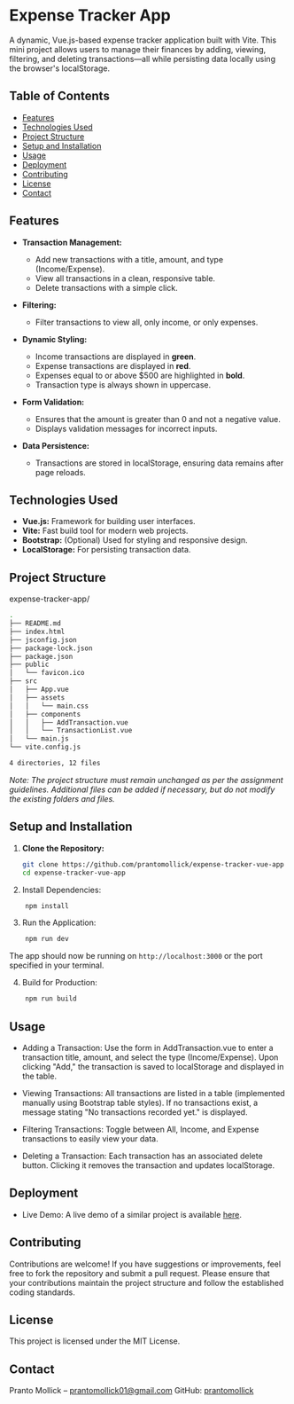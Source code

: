 # Expense Tracker App

A dynamic, Vue.js-based expense tracker application built with Vite. This mini project allows users to manage their finances by adding, viewing, filtering, and deleting transactions—all while persisting data locally using the browser's localStorage.

## Table of Contents

-   [Features](#features)
-   [Technologies Used](#technologies-used)
-   [Project Structure](#project-structure)
-   [Setup and Installation](#setup-and-installation)
-   [Usage](#usage)
-   [Deployment](#deployment)
-   [Contributing](#contributing)
-   [License](#license)
-   [Contact](#contact)

## Features

-   **Transaction Management:**

    -   Add new transactions with a title, amount, and type (Income/Expense).
    -   View all transactions in a clean, responsive table.
    -   Delete transactions with a simple click.

-   **Filtering:**

    -   Filter transactions to view all, only income, or only expenses.

-   **Dynamic Styling:**

    -   Income transactions are displayed in **green**.
    -   Expense transactions are displayed in **red**.
    -   Expenses equal to or above $500 are highlighted in **bold**.
    -   Transaction type is always shown in uppercase.

-   **Form Validation:**

    -   Ensures that the amount is greater than 0 and not a negative value.
    -   Displays validation messages for incorrect inputs.

-   **Data Persistence:**
    -   Transactions are stored in localStorage, ensuring data remains after page reloads.

## Technologies Used

-   **Vue.js:** Framework for building user interfaces.
-   **Vite:** Fast build tool for modern web projects.
-   **Bootstrap:** (Optional) Used for styling and responsive design.
-   **LocalStorage:** For persisting transaction data.

## Project Structure

expense-tracker-app/

```bash
.
├── README.md
├── index.html
├── jsconfig.json
├── package-lock.json
├── package.json
├── public
│   └── favicon.ico
├── src
│   ├── App.vue
│   ├── assets
│   │   └── main.css
│   ├── components
│   │   ├── AddTransaction.vue
│   │   └── TransactionList.vue
│   └── main.js
└── vite.config.js

4 directories, 12 files
```

_Note: The project structure must remain unchanged as per the assignment guidelines. Additional files can be added if necessary, but do not modify the existing folders and files._

## Setup and Installation

1. **Clone the Repository:**

    ```bash
    git clone https://github.com/prantomollick/expense-tracker-vue-app
    cd expense-tracker-vue-app
    ```

2. Install Dependencies:

```bash
    npm install
```

3. Run the Application:

```bash
    npm run dev
```

The app should now be running on `http://localhost:3000` or the port specified in your terminal.

4. Build for Production:

```bash
    npm run build
```

## Usage

-   Adding a Transaction:
    Use the form in AddTransaction.vue to enter a transaction title, amount, and select the type (Income/Expense). Upon clicking "Add," the transaction is saved to localStorage and displayed in the table.

-   Viewing Transactions:
    All transactions are listed in a table (implemented manually using Bootstrap table styles). If no transactions exist, a message stating "No transactions recorded yet." is displayed.

-   Filtering Transactions:
    Toggle between All, Income, and Expense transactions to easily view your data.

-   Deleting a Transaction:
    Each transaction has an associated delete button. Clicking it removes the transaction and updates localStorage.

## Deployment

-   Live Demo:
    A live demo of a similar project is available [here]().

## Contributing

Contributions are welcome! If you have suggestions or improvements, feel free to fork the repository and submit a pull request. Please ensure that your contributions maintain the project structure and follow the established coding standards.

## License

This project is licensed under the MIT License.

## Contact

Pranto Mollick – prantomollick01@gmail.com
GitHub: [prantomollick](https://github.com/prantomollick)
